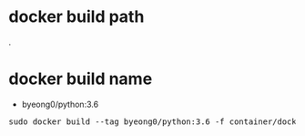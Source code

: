 # docker build path
.

# docker build name
- byeong0/python:3.6
<pre>
sudo docker build --tag byeong0/python:3.6 -f container/docker/python/3.6/Dockerfile .
</pre>